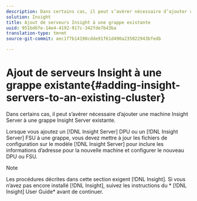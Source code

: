 ```yaml
---
description: Dans certains cas, il peut s’avérer nécessaire d’ajouter une machine Insight Server à une grappe Insight Server existante.
solution: Insight
title: Ajout de serveurs Insight à une grappe existante
uuid: 951bd6fe-14e4-4192-917c-342fde7b43ba
translation-type: tm+mt
source-git-commit: aec1f7b14198cdde91f61d490a235022943bfedb

---
```



# Ajout de serveurs Insight à une grappe existante{#adding-insight-servers-to-an-existing-cluster}

Dans certains cas, il peut s’avérer nécessaire d’ajouter une machine Insight Server à une grappe Insight Server existante.

Lorsque vous ajoutez un [!DNL Insight Server] DPU ou un [!DNL Insight Server] FSU à une grappe, vous devez mettre à jour les fichiers de configuration sur le modèle [!DNL Insight Server] pour inclure les informations d’adresse pour la nouvelle machine et configurer le nouveau DPU ou FSU.

>[!NOTE]
>
>Les procédures décrites dans cette section exigent [!DNL Insight]. Si vous n’avez pas encore installé [!DNL Insight], suivez les instructions du * [!DNL Insight] User Guide* avant de continuer.

